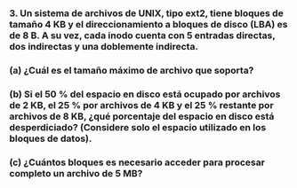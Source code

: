 ### 3. Un sistema de archivos de UNIX, tipo ext2, tiene bloques de tamaño $4$ KB y el direccionamiento a bloques de disco (LBA) es de $8$ B. A su vez, cada inodo cuenta con $5$ entradas directas, dos indirectas y una doblemente indirecta.

### (a) ¿Cuál es el tamaño máximo de archivo que soporta?

### (b) Si el $50$ % del espacio en disco está ocupado por archivos de $2$ KB, el $25$ % por archivos de $4$ KB y el $25$ % restante por archivos de $8$ KB, ¿qué porcentaje del espacio en disco está desperdiciado? (Considere solo el espacio utilizado en los bloques de datos).

### (c) ¿Cuántos bloques es necesario acceder para procesar completo un archivo de $5$ MB?
